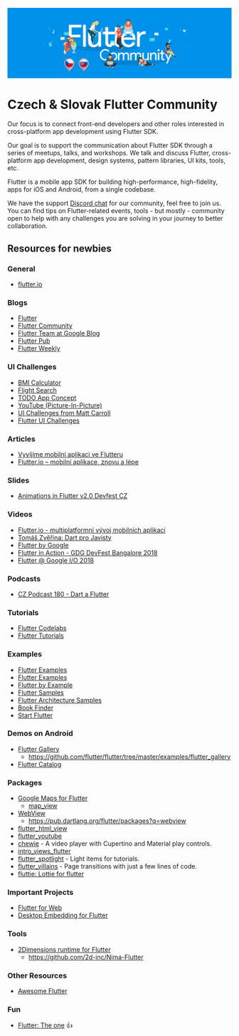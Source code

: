 ![Czech Flutter Community](https://raw.githubusercontent.com/FlutterCzech/community/master/banner.png)

# Czech & Slovak Flutter Community

Our focus is to connect front-end developers and other roles interested in cross-platform app development using Flutter SDK.

Our goal is to support the communication about Flutter SDK through a series of meetups, talks, and workshops. We talk and discuss Flutter, cross-platform app development, design systems, pattern libraries, UI kits, tools, etc.

Flutter is a mobile app SDK for building high-performance, high-fidelity, apps for iOS and Android, from a single codebase.

We have the support [Discord chat](https://discord.gg/JZg7T7C) for our community, feel free to join us. You can find tips on Flutter-related events, tools - but mostly - community open to help with any challenges you are solving in your journey to better collaboration.

## Resources for newbies

### General

- [flutter.io](https://flutter.io)

### Blogs

- [Flutter](https://medium.com/flutter-io)
- [Flutter Community](https://medium.com/flutter-community)
- [Flutter Team at Google Blog](https://developers.googleblog.com/search/label/flutter)
- [Flutter Pub](https://medium.com/flutterpub)
- [Flutter Weekly](https://twitter.com/flutterwk)

### UI Challenges

- [BMI Calculator](https://marcinszalek.pl/tag/bmi-calculator/)
- [Flight Search](https://marcinszalek.pl/flutter/ui-challenge-flight-search/)
- [TODO App Concept](https://medium.com/@dev.n/flutter-challenge-todo-app-concept-bd36107aa291)
- [YouTube (Picture-In-Picture)](https://proandroiddev.com/flutter-challenge-youtube-ec5ff36eca9b)
- [UI Challenges from Matt Carroll](https://medium.com/@mattcarroll)
- [Flutter UI Challenges](https://github.com/tomialagbe/flutter_ui_challenges)

### Articles

- [Vyvíjíme mobilní aplikaci ve Flutteru](https://www.eman.cz/author/filip-smid/)
- [Flutter.io – mobilní aplikace, znovu a lépe](https://www.zdrojak.cz/clanky/flutter-io-mobilni-aplikace-lepe/)

### Slides

- [Animations in Flutter v2.0 Devfest CZ](https://speakerdeck.com/salihgueler/animations-in-flutter-v2-dot-0-devfest-cz)

### Videos

- [Flutter.io - multiplatformní vývoj mobilních aplikací](https://slideslive.com/38908543/flutterio-multiplatformni-vyvoj-mobilnich-aplikaci)
- [Tomáš Zvěřina: Dart pro Javisty](https://www.youtube.com/watch?v=y4M1p13w5wI)
- [Flutter by Google](https://www.youtube.com/playlist?list=PLOU2XLYxmsIJ7dsVN4iRuA7BT8XHzGtCr)
- [Flutter in Action - GDG DevFest Bangalore 2018](https://www.youtube.com/watch?v=4LNMsYg76vg)
- [Flutter @ Google I/O 2018](https://www.youtube.com/playlist?list=PL0o58xSX-Jvi6zBDe7SW4W6h5hauQ-xxF)

### Podcasts

- [CZ Podcast 180 - Dart a Flutter](https://soundcloud.com/czpodcast-1/cz-podcast-180-dart-a-flutter)

### Tutorials

- [Flutter Codelabs](https://codelabs.developers.google.com/?cat=Flutter)
- [Flutter Tutorials](https://www.youtube.com/playlist?list=PLJbE2Yu2zumDqr_-hqpAN0nIr6m14TAsd)

### Examples

- [Flutter Examples](https://github.com/flutter/flutter/tree/master/examples)
- [Flutter Examples](https://github.com/nisrulz/flutter-examples)
- [Flutter by Example](https://flutterbyexample.com)
- [Flutter Samples](https://github.com/flutter/samples)
- [Flutter Architecture Samples](http://fluttersamples.com)
- [Book Finder](https://github.com/mjohnsullivan/book-finder)
- [Start Flutter](https://startflutter.com)

### Demos on Android

- [Flutter Gallery](https://play.google.com/store/apps/details?id=io.flutter.demo.gallery)
  - https://github.com/flutter/flutter/tree/master/examples/flutter_gallery
- [Flutter Catalog](https://play.google.com/store/apps/details?id=io.github.x_wei.flutter_catalog)

### Packages

- [Google Maps for Flutter](https://github.com/flutter/plugins/tree/master/packages/google_maps_flutter)
  - [map_view](https://pub.dartlang.org/packages/map_view)
- [WebView](https://github.com/flutter/plugins/tree/master/packages/webview_flutter)
  - https://pub.dartlang.org/flutter/packages?q=webview
- [flutter_html_view](https://pub.dartlang.org/packages/flutter_html_view)
- [flutter_youtube](https://pub.dartlang.org/packages/flutter_youtube)
- [chewie](https://pub.dartlang.org/packages/chewie) - A video player with Cupertino and Material play controls.
- [intro_views_flutter](https://pub.dartlang.org/packages/intro_views_flutter)
- [flutter_spotlight](https://pub.dartlang.org/packages/flutter_spotlight) - Light items for tutorials.
- [flutter_villains](https://pub.dartlang.org/packages/flutter_villains) - Page transitions with just a few lines of code.
- [fluttie: Lottie for flutter](https://github.com/simolus3/fluttie)

### Important Projects

- [Flutter for Web](https://github.com/Zubnix/skia-wasm-port/issues/5)
- [Desktop Embedding for Flutter](https://github.com/google/flutter-desktop-embedding)

### Tools

- [2Dimensions runtime for Flutter](https://www.2dimensions.com/b/223-flutter-support)
  - https://github.com/2d-inc/Nima-Flutter

### Other Resources

- [Awesome Flutter](https://github.com/Solido/awesome-flutter)

### Fun

- [Flutter: The one](https://www.youtube.com/watch?v=sIIgtClYq0s) :+1:
